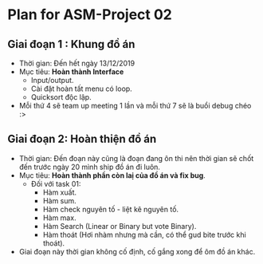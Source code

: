 # Plan for ASM-Project 02



## Giai  đoạn 1 : Khung đồ án

- Thời gian: Đến hết ngày 13/12/2019
- Mục tiêu: **Hoàn thành Interface**
  - Input/output.
  - Cài đặt hoàn tất menu có loop.
  - Quicksort độc lập.
- Mỗi thứ 4 sẽ team up meeting 1 lần và mỗi thứ 7 sẽ là buổi debug chéo :>

## Giai đoạn 2: Hoàn thiện đồ án

- Thời gian: Đến đoạn này cũng là đoạn đang ôn thi nên thời gian sẽ chốt đến trước ngày 20 mình ship đồ án đi luôn.
- Mục tiêu: **Hoàn thành phần còn laị của đồ án và fix bug**.
  - Đối với task 01:
    - Hàm xuất.
    - Hàm sum.
    - Hàm check nguyên tố - liệt kê nguyên tố.
    - Hàm max.
    - Hàm Search (Linear or Binary but vote Binary).
    - Hàm thoát (Hơi nhàm nhưng mà cần, có thể gud bite trước khi thoát).
- Giai đoạn này thời gian không cố định, cố gắng xong để ôm đồ án khác.